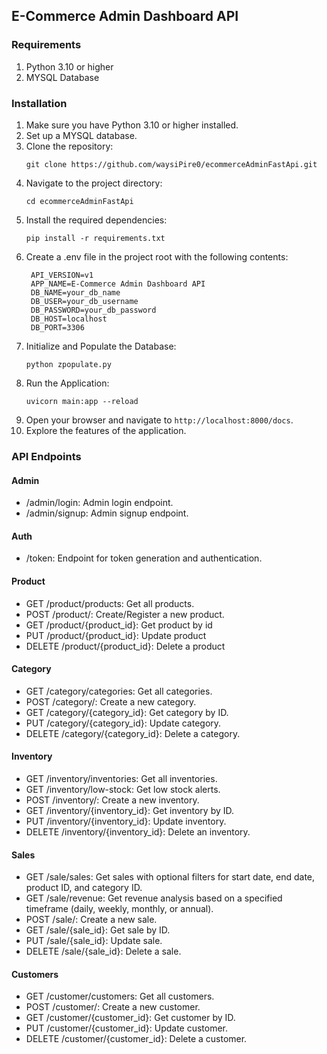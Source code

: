 ## E-Commerce Admin Dashboard API

### Requirements
1. Python 3.10 or higher
2. MYSQL Database

### Installation
1. Make sure you have Python 3.10 or higher installed.
2. Set up a MYSQL database.
3. Clone the repository:
   ```
   git clone https://github.com/waysiPire0/ecommerceAdminFastApi.git
   ```
4. Navigate to the project directory:
   ```
   cd ecommerceAdminFastApi
   ```
5. Install the required dependencies:
   ```
   pip install -r requirements.txt
   ```
6. Create a .env file in the project root with the following contents:
   ```
    API_VERSION=v1
    APP_NAME=E-Commerce Admin Dashboard API
    DB_NAME=your_db_name
    DB_USER=your_db_username
    DB_PASSWORD=your_db_password
    DB_HOST=localhost
    DB_PORT=3306
   ```
7. Initialize and Populate the Database:
   ```
   python zpopulate.py
   ```
8. Run the Application:
   ```
   uvicorn main:app --reload
   ```
7. Open your browser and navigate to `http://localhost:8000/docs`.
8. Explore the features of the application.



### API Endpoints

#### Admin
* /admin/login: Admin login endpoint.
* /admin/signup: Admin signup endpoint.

#### Auth
* /token: Endpoint for token generation and authentication.

#### Product
* GET /product/products: Get all products.
* POST /product/: Create/Register a new product.
* GET /product/{product_id}: Get product by id
* PUT /product/{product_id}: Update product
* DELETE /product/{product_id}: Delete a product

#### Category
* GET /category/categories: Get all categories.
* POST /category/: Create a new category.
* GET /category/{category_id}: Get category by ID.
* PUT /category/{category_id}: Update category.
* DELETE /category/{category_id}: Delete a category.

#### Inventory
* GET /inventory/inventories: Get all inventories.
* GET /inventory/low-stock: Get low stock alerts.
* POST /inventory/: Create a new inventory.
* GET /inventory/{inventory_id}: Get inventory by ID.
* PUT /inventory/{inventory_id}: Update inventory.
* DELETE /inventory/{inventory_id}: Delete an inventory.

#### Sales
* GET /sale/sales: Get sales with optional filters for start date, end date, product ID, and category ID.
* GET /sale/revenue: Get revenue analysis based on a specified timeframe (daily, weekly, monthly, or annual).
* POST /sale/: Create a new sale.
* GET /sale/{sale_id}: Get sale by ID.
* PUT /sale/{sale_id}: Update sale.
* DELETE /sale/{sale_id}: Delete a sale.

#### Customers
* GET /customer/customers: Get all customers.
* POST /customer/: Create a new customer.
* GET /customer/{customer_id}: Get customer by ID.
* PUT /customer/{customer_id}: Update customer.
* DELETE /customer/{customer_id}: Delete a customer.